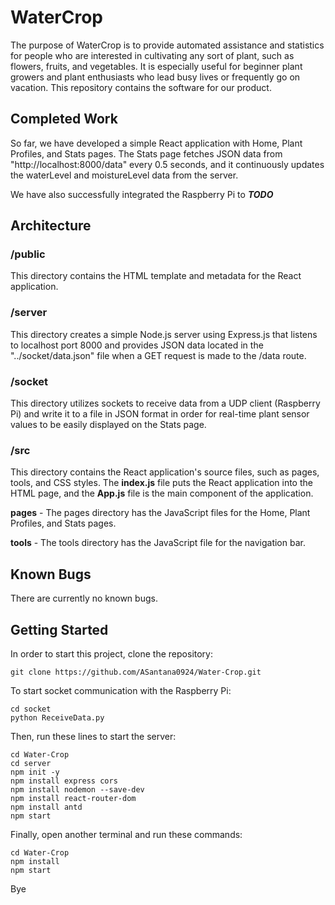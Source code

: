 # WaterCrop
The purpose of WaterCrop is to provide automated assistance and statistics for people who are interested in cultivating any sort of plant, such as flowers, fruits, and vegetables. It is especially useful for beginner plant growers and plant enthusiasts who lead busy lives or frequently go on vacation. This repository contains the software for our product.

## Completed Work
So far, we have developed a simple React application with Home, Plant Profiles, and Stats pages. The Stats page fetches JSON data from "http://localhost:8000/data" every 0.5 seconds, and it continuously updates the waterLevel and moistureLevel data from the server.

We have also successfully integrated the Raspberry Pi to ***TODO***

## Architecture
### /public
This directory contains the HTML template and metadata for the React application.

### /server
This directory creates a simple Node.js server using Express.js that listens to localhost port 8000 and provides JSON data located in the "../socket/data.json" file when a GET request is made to the /data route.

### /socket
This directory utilizes sockets to receive data from a UDP client (Raspberry Pi) and write it to a file in JSON format in order for real-time plant sensor values to be easily displayed on the Stats page.

### /src
This directory contains the React application's source files, such as pages, tools, and CSS styles.
The **index.js** file puts the React application into the HTML page, and the **App.js** file is the main component of the application.

**pages** - The pages directory has the JavaScript files for the Home, Plant Profiles, and Stats pages. 

**tools** - The tools directory has the JavaScript file for the navigation bar.

## Known Bugs
There are currently no known bugs.

## Getting Started
In order to start this project, clone the repository:
```
git clone https://github.com/ASantana0924/Water-Crop.git
```
To start socket communication with the Raspberry Pi:
```
cd socket
python ReceiveData.py
```
Then, run these lines to start the server:
```
cd Water-Crop
cd server
npm init -y
npm install express cors
npm install nodemon --save-dev
npm install react-router-dom
npm install antd
npm start
```
Finally, open another terminal and run these commands:
```
cd Water-Crop
npm install
npm start
```
Bye